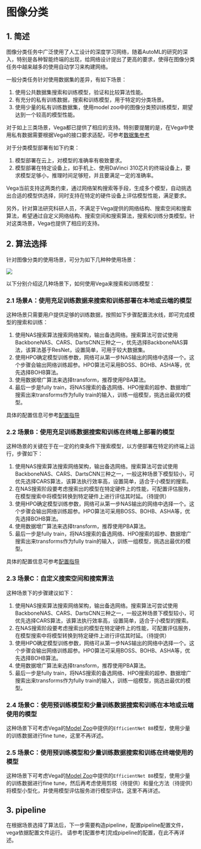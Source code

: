 # 图像分类

## 1. 简述

图像分类任务中广泛使用了人工设计的深度学习网络，随着AutoML的研究的深入，特别是各种智能终端的出现，给网络设计提出了更高的要求，使得在图像分类任务中越来越多的使用自动学习来构建网络。

一般分类任务针对使用数据集的差异，有如下场景：

1. 使用公共数据集搜索和训练模型，验证和比较算法性能。
2. 有充分的私有训练数据，搜索和训练模型，用于特定的分类场景。
3. 使用少量的私有训练数据集，使用model zoo中的图像分类预训练模型，期望达到一个较高的模型性能。

对于如上三类场景，Vega都已提供了相应的支持。特别要提醒的是，在Vega中使用私有数据需要根据Vega的接口要求适配，可参考[数据集参考](../developer/datasets.md)

对于分类模型部署有如下约束：

1. 模型部署在云上，对模型的准确率有极致要求。
2. 模型部署在特定设备上，如手机上、使用DaVinci 310芯片的终端设备上，要求模型足够小，推理时间足够短，并且要满足一定的准确率。

Vega当前支持这两类约束，通过网络架构搜索等手段，生成多个模型，自动挑选出合适的模型供选择，同时支持在特定的硬件设备上评估模型性能，满足要求。

另外，针对算法研究科研人员，不满足于Vega提供的网络结构、搜索空间和搜索算法，希望通过自定义网络结构、搜索空间和搜索算法，搜索和训练分类模型。针对这类场景，Vega也提供了相应的支持。

## 2. 算法选择

针对图像分类的使用场景，可分为如下几种种使用场景：

![](../../images/classification.png)

以下分别介绍这几种场景下，如何使用Vega来搜索和训练模型：

### 2.1 场景A：使用充足训练数据来搜索和训练部署在本地或云端的模型

这种场景只需要用户提供足够的训练数据，按照如下步骤配置流水线，即可完成模型的搜索和训练：

1. 使用NAS搜索算法搜索网络架构，输出备选网络。搜索算法可尝试使用BackboneNAS、CARS、DartsCNN三种之一，优先选择BackboneNAS算法，该算法基于ResNet，设置简单，可用于较大数据集。
2. 使用HPO确定模型训练参数，网络可从第一步NAS输出的网络中选择一个。这个步骤会输出网络训练超参。HPO算法可采用BOSS、BOHB、ASHA等，优先选择BOHB算法。
3. 使用数据增广算法来选择transform，推荐使用PBA算法。
4. 最后一步是fully train，将NAS搜索的备选网络、HPO搜索的超参、数据增广搜索出来transforms作为fully train的输入，训练一组模型，挑选出最优的模型。

具体的配置信息可参考[配置指导](../user/config_reference.md)

### 2.2 场景B：使用充足训练数据搜索和训练在终端上部署的模型

这种场景的关键在于在一定的约束条件下搜索模型，以方便部署在特定的终端上运行，步骤如下：

1. 使用NAS搜索算法搜索网络架构，输出备选网络。搜索算法可尝试使用BackboneNAS、CARS、DartsCNN三种之一，一般这种场景下模型较小，可优先选择CARS算法，该算法执行效率高，设置简单，适合于小模型的搜索。
2. 在NAS搜索阶段要考虑搜索出的模型在特定硬件上的性能，可配置评估服务，在模型搜索中将模型转换到特定硬件上进行评估其时延。（待提供）
3. 使用HPO确定模型训练参数，网络可从第一步NAS输出的网络中选择一个。这个步骤会输出网络训练超参。HPO算法可采用BOSS、BOHB、ASHA等，优先选择BOHB算法。
4. 使用数据增广算法来选择transform，推荐使用PBA算法。
5. 最后一步是fully train，将NAS搜索的备选网络、HPO搜索的超参、数据增广搜索出来transforms作为fully train的输入，训练一组模型，挑选出最优的模型。

具体的配置信息可参考[配置指导](../user/config_reference.md)

### 2.3 场景C：自定义搜索空间和搜索算法

这种场景下的步骤建议如下：

1. 使用NAS搜索算法搜索网络架构，输出备选网络。搜索算法可尝试使用BackboneNAS、CARS、DartsCNN三种之一，一般这种场景下模型较小，可优先选择CARS算法，该算法执行效率高，设置简单，适合于小模型的搜索。
2. 在NAS搜索阶段要考虑搜索出的模型在特定硬件上的性能，可配置评估服务，在模型搜索中将模型转换到特定硬件上进行评估其时延。（待提供）
3. 使用HPO确定模型训练参数，网络可从第一步NAS输出的网络中选择一个。这个步骤会输出网络训练超参。HPO算法可采用BOSS、BOHB、ASHA等，优先选择BOHB算法。
4. 使用数据增广算法来选择transform，推荐使用PBA算法。
5. 最后一步是fully train，将NAS搜索的备选网络、HPO搜索的超参、数据增广搜索出来transforms作为fully train的输入，训练一组模型，挑选出最优的模型。

### 2.4 场景C：使用预训练模型和少量训练数据搜索和训练在本地或云端使用的模型

这种场景下可考虑Vega的[Model Zoo](../model_zoo/model_zoo.md)中提供的`EfficientNet B8`模型，使用少量的训练数据进行fine tune，这里不再详述。

### 2.5 场景C：使用预训练模型和少量训练数据搜索和训练在终端使用的模型

这种场景下可考虑Vega的[Model Zoo](../model_zoo/model_zoo.md)中提供的`EfficientNet B8`模型，使用少量的训练数据进行fine tune，然后再考虑使用剪枝（待提供）和量化方法（待提供）将模型小型化，并使用模型评估服务进行模型评估，这里不再详述。

## 3. pipeline

在根据场景选择了算法后，下一步需要构造pipeline，配置pipeline配置文件，vega依据配置文件运行。
请参考[配置参考]完成pipeline的配置，在此不再详述。
